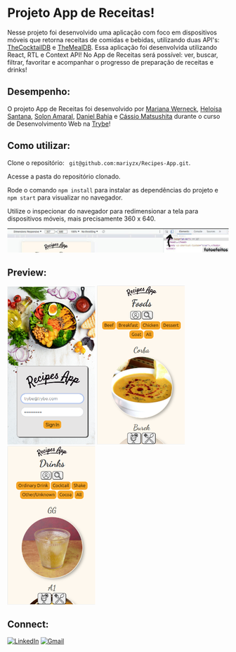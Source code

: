 # Projeto App de Receitas!

Nesse projeto foi desenvolvido uma aplicação com foco em dispositivos móveis que retorna receitas de comidas e bebidas, utilizando duas API's: [TheCocktailDB](https://www.thecocktaildb.com/) e [TheMealDB](https://www.themealdb.com/). Essa aplicação foi desenvolvida utilizando React, RTL e Context API! No App de Receitas será possível: ver, buscar, filtrar, favoritar e acompanhar o progresso de preparação de receitas e drinks!

## Desempenho:

O projeto App de Receitas foi desenvolvido por [Mariana Werneck](https://www.linkedin.com/in/marinhomariana8/), [Heloísa Santana](https://www.linkedin.com/in/heloisa-santana-da-silva/), [Solon Amaral](https://www.linkedin.com/in/solon-amaral/), [Daniel Bahia](https://www.linkedin.com/in/danibahia/) e [Cássio Matsushita](https://www.linkedin.com/in/cassio-matsushita-217571a2/) durante o curso de Desenvolvimento Web na [Trybe](https://www.betrybe.com/)!

 
## Como utilizar:

<p>Clone o repositório: <code> git@github.com:mariyzx/Recipes-App.git</code>.</p>
<p>Acesse a pasta do repositório clonado.</p>
<p>Rode o comando <code>npm install</code> para instalar as dependências do projeto e <code>npm start</code> para visualizar no navegador.</p>
<p>Utilize o inspecionar do navegador para redimensionar a tela para dispositivos móveis, mais precisamente 360 x 640.</p>

![Redimensionando a tela](src/images/recipes-app2.jpg)

## Preview:

<img src="src/images/login.png" width="200">
<img src="src/images/main-foods.png" width="200">
<img src="src/images/main-drinks.png" width="200">

## Connect:

[![LinkedIn](https://img.shields.io/badge/LinkedIn-0077B5?style=for-the-badge&logo=linkedin&logoColor=white)](https://www.linkedin.com/in/marinhomariana8/) [![Gmail](https://img.shields.io/badge/Gmail-D14836?style=for-the-badge&logo=gmail&logoColor=white
)](mailto:marinhomariana8@gmail.com)
